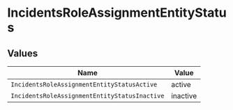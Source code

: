 # IncidentsRoleAssignmentEntityStatus


## Values

| Name                                          | Value                                         |
| --------------------------------------------- | --------------------------------------------- |
| `IncidentsRoleAssignmentEntityStatusActive`   | active                                        |
| `IncidentsRoleAssignmentEntityStatusInactive` | inactive                                      |